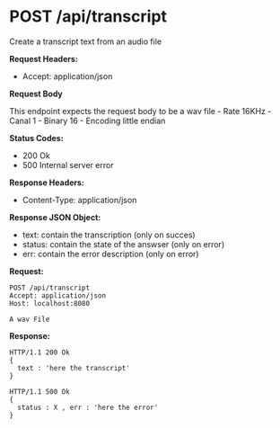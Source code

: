 # POST /api/transcript

Create a transcript text from an audio file

**Request Headers:**

- Accept: application/json

**Request Body**

This endpoint expects the request body to be a wav file
	- Rate 16KHz
	- Canal 1
	- Binary 16
	- Encoding little endian 

**Status Codes:**
  
- 200 Ok
- 500 Internal server error

**Response Headers:**

- Content-Type: application/json

**Response JSON Object:**

- text: contain the transcription (only on succes)
- status: contain the state of the answser (only on error)
- err: contain the error description (only on error)


**Request:**

    POST /api/transcript
    Accept: application/json
    Host: localhost:8080
    
	A wav File

**Response:**

    HTTP/1.1 200 Ok
    {
      text : 'here the transcript'
    }

    HTTP/1.1 500 Ok
    {
      status : X , err : 'here the error'
    }
